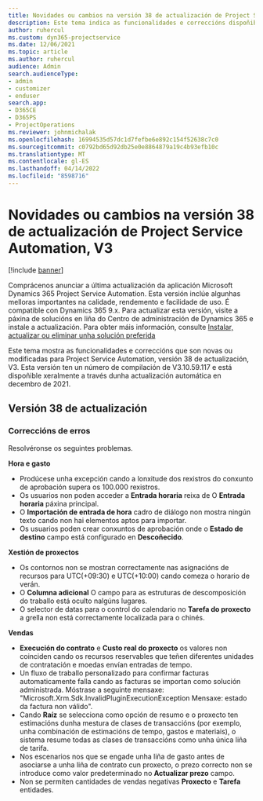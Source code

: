 ```yaml
---
title: Novidades ou cambios na versión 38 de actualización de Project Service Automation, V3
description: Este tema indica as funcionalidades e correccións dispoñibles na versión 38 de actualización de Microsoft Dynamics 365 Project Service Automation, V3.
author: ruhercul
ms.custom: dyn365-projectservice
ms.date: 12/06/2021
ms.topic: article
ms.author: ruhercul
audience: Admin
search.audienceType:
- admin
- customizer
- enduser
search.app:
- D365CE
- D365PS
- ProjectOperations
ms.reviewer: johnmichalak
ms.openlocfilehash: 16994535d57dc1d7fefbe6e892c154f52638c7c0
ms.sourcegitcommit: c0792bd65d92db25e0e8864879a19c4b93efb10c
ms.translationtype: MT
ms.contentlocale: gl-ES
ms.lasthandoff: 04/14/2022
ms.locfileid: "8598716"
---
```

# <a name="whats-new-or-changed-in-project-service-automation-update-release-38-v3"></a>Novidades ou cambios na versión 38 de actualización de Project Service Automation, V3

[!include [banner](../includes/psa-now-project-operations.md)]

Comprácenos anunciar a última actualización da aplicación Microsoft Dynamics 365 Project Service Automation. Esta versión inclúe algunhas melloras importantes na calidade, rendemento e facilidade de uso. É compatible con Dynamics 365 9.x. Para actualizar esta versión, visite a páxina de solucións en liña do Centro de administración de Dynamics 365 e instale a actualización. Para obter máis información, consulte [Instalar, actualizar ou eliminar unha solución preferida](/power-platform/admin/install-remove-preferred-solution)

Este tema mostra as funcionalidades e correccións que son novas ou modificadas para Project Service Automation, versión 38 de actualización, V3. Esta versión ten un número de compilación de V3.10.59.117 e está dispoñible xeralmente a través dunha actualización automática en decembro de 2021.

## <a name="update-release-38"></a>Versión 38 de actualización

### <a name="bug-fixes"></a>Correccións de erros

Resolvéronse os seguintes problemas.

**Hora e gasto**

- Prodúcese unha excepción cando a lonxitude dos rexistros do conxunto de aprobación supera os 100.000 rexistros.
- Os usuarios non poden acceder a **Entrada horaria** reixa de O **Entrada horaria** páxina principal.
- O **Importación de entrada de hora** cadro de diálogo non mostra ningún texto cando non hai elementos aptos para importar.
- Os usuarios poden crear conxuntos de aprobación onde o **Estado de destino** campo está configurado en **Descoñecido**.

**Xestión de proxectos**

- Os contornos non se mostran correctamente nas asignacións de recursos para UTC(+09:30) e UTC(+10:00) cando comeza o horario de verán.
- O **Columna adicional** O campo para as estruturas de descomposición do traballo está oculto nalgúns lugares.
- O selector de datas para o control do calendario no **Tarefa do proxecto** a grella non está correctamente localizada para o chinés.

**Vendas**

- **Execución do contrato** e **Custo real do proxecto** os valores non coinciden cando os recursos reservables que teñen diferentes unidades de contratación e moedas envían entradas de tempo.
- Un fluxo de traballo personalizado para confirmar facturas automaticamente falla cando as facturas se importan como solución administrada. Móstrase a seguinte mensaxe: "Microsoft.Xrm.Sdk.InvalidPluginExecutionException Mensaxe: estado da factura non válido".
- Cando **Raíz** se selecciona como opción de resumo e o proxecto ten estimacións dunha mestura de clases de transaccións (por exemplo, unha combinación de estimacións de tempo, gastos e materiais), o sistema resume todas as clases de transaccións como unha única liña de tarifa.
- Nos escenarios nos que se engade unha liña de gasto antes de asociarse a unha liña de contrato cun proxecto, o prezo correcto non se introduce como valor predeterminado no **Actualizar prezo** campo.
- Non se permiten cantidades de vendas negativas **Proxecto** e **Tarefa** entidades.

